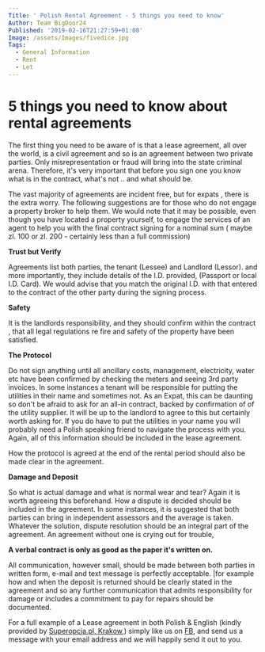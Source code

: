 ```yaml
---
Title: ' Polish Rental Agreement - 5 things you need to know'
Author: Team BigDoor24
Published: '2019-02-16T21:27:59+01:00'
Image: /assets/Images/fivedice.jpg
Tags:
  - General Information
  - Rent
  - Let
---
```

# **5 things you need to know about rental agreements**

The first thing you need to be aware of is that a lease agreement, all over the world, is a civil agreement and so is an agreement between two private parties. Only misrepresentation or fraud will bring into the state criminal arena. Therefore, it's very important that before you sign one you know what is in the contract, what's not  .. and what should be. 

The vast majority of agreements are incident free, but for expats , there is the extra worry. The following suggestions are for those who do not engage a property broker to help them.  We would note that it may be possible, even though you have located a property yourself, to engage the services of an agent to help you with the final contract signing for a nominal sum ( maybe zl. 100 or zl. 200 - certainly less than a full commission) 

**Trust but Verify**

Agreements list both parties, the tenant (Lessee) and Landlord (Lessor). and more importantly, they include details of the I.D. provided, (Passport or local I.D. Card). We would advise that you match the original I.D. with that entered to the contract of the other party during the signing process. 

**Safety**

It is the landlords responsibility, and they should confirm within the contract , that all legal regulations re fire and safety of the property have been satisfied. 

**The Protocol**

Do not sign anything until  all ancillary costs, management, electricity, water etc have been confirmed by checking the meters and seeing 3rd party invoices. In some instances a tenant will be responsible for putting the utilities in their name and sometimes not. As an Expat, this can be daunting so don't be afraid to ask for an all-in contract, backed by confirmation of of the utility supplier. It will be up to the landlord to agree to this but certainly worth asking for. If you do have to put the utilities in your name you will probably need a Polish speaking friend to navigate the process with you. Again, all of this information should be included in the lease agreement.

How the protocol is agreed at the end of the rental period should also be made clear in the agreement.

**Damage and Deposit**

So what is actual damage and what is normal wear and tear? Again it is worth agreeing this beforehand. How a dispute is decided should be included in the agreement. In some instances, it is suggested that both parties can bring in independent assessors and the average is taken. Whatever the solution, dispute resolution should be an integral part of the agreement. An agreement without one is crying out for trouble,

**A verbal contract is only as good as the paper it's written on.**

All communication, however small, should be made between both parties in written form, e-mail and text message is perfectly acceptable. |for example how and when the deposit is returned should be clearly stated in the agreement and so any further communication that admits responsibility for damage or includes a commitment to pay for repairs should be documented.

For a full example of a Lease agreement in both Polish & English (kindly provided by [Superopcja.pl, Krakow](http://superopcja.pl/),) simply like us on [FB](https://www.facebook.com/bigdoor24/), and send us a message with your email address and we will happily send it out to you.
